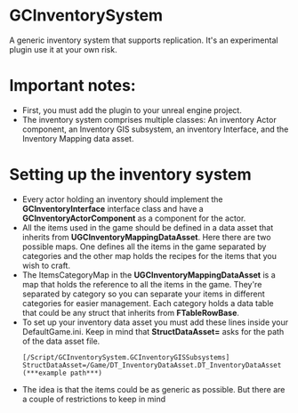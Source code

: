 # GCInventorySystem
 A generic inventory system that supports replication. It's an experimental plugin use it at your own risk.

# Important notes:
 - First, you must add the plugin to your unreal engine project.
 - The inventory system comprises multiple classes: An inventory Actor component, an Inventory GIS subsystem, an inventory Interface, and the Inventory Mapping data asset.

# Setting up the inventory system
 - Every actor holding an inventory should implement the **GCInventoryInterface** interface class and have a **GCInventoryActorComponent** as a component for the actor.
 - All the items used in the game should be defined in a data asset that inherits from **UGCInventoryMappingDataAsset**. Here there are two possible maps. One defines all the items in the game separated by categories and the other map holds the recipes for the items that you wish to craft.
 - The ItemsCategoryMap in the **UGCInventoryMappingDataAsset** is a map that holds the reference to all the items in the game. They're separated by category so you can separate your items in different categories for easier management. Each category holds a data table that could be any struct that inherits from **FTableRowBase**.
 - To set up your inventory data asset you must add these lines inside your DefaultGame.ini. Keep in mind that **StructDataAsset=** asks for the path of the data asset file.
   ```
   [/Script/GCInventorySystem.GCInventoryGISSubsystems]
   StructDataAsset=/Game/DT_InventoryDataAsset.DT_InventoryDataAsset (***example path***)
   ```
 - The idea is that the items could be as generic as possible. But there are a couple of restrictions to keep in mind

